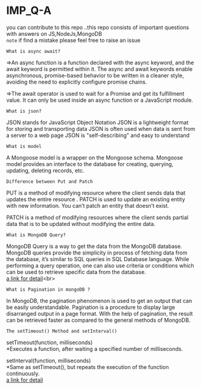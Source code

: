 # IMP_Q-A
you can contribute to this repo ..this repo consists of important questions with answers on JS,NodeJs,MongoDB<br>
```note``` if find a mistake please feel free to raise an issue 

``What is async await?``

=>An async function is a function declared with the async keyword, and the await keyword is permitted within it. The async and await keywords enable asynchronous, promise-based behavior to be written in a cleaner style, avoiding the need to explicitly configure promise chains.

=>The await operator is used to wait for a Promise and get its fulfillment value. It can only be used inside an async function or a JavaScript module.


``What is json?``

JSON stands for JavaScript Object Notation
JSON is a lightweight format for storing and transporting data
JSON is often used when data is sent from a server to a web page
JSON is "self-describing" and easy to understand

```What is model```

A Mongoose model is a wrapper on the Mongoose schema.
Mongoose model provides an interface to the database for creating, querying, updating, deleting records, etc.

```Difference between Put and Patch```

PUT is a method of modifying resource where the client sends data that updates the entire resource .
PATCH is used to update an existing entity with new information. You can’t patch an entity that doesn’t exist.

PATCH is a method of modifying resources where the client sends partial data that is to be updated without modifying the entire data.

```What is MongoDB Query?```

MongoDB Query is a way to get the data from the MongoDB database. MongoDB queries provide the simplicity in process of fetching data from the database, it’s similar to SQL queries in SQL Database language. While performing a query operation, one can also use criteria or conditions which can be used to retrieve specific data from the database. <br>
[a link for detail](https://www.geeksforgeeks.org/what-is-a-mongodb-query/#:~:text=MongoDB%2C%20the%20most%20popular%20open,format%20just%20like%20JSON%20format.)<br>

```What is Pagination in mongoDB ?```

In MongoDB, the pagination phenomenon is used to get an output that can be easily understandable.
Pagination is a procedure to display large disarranged output in a page format. With the help of pagination, the result can be retrieved faster as compared to the general methods of MongoDB.

```The setTimeout() Method and setInterval()```

setTimeout(function, milliseconds)<br>
  *Executes a function, after waiting a specified number of milliseconds.

setInterval(function, milliseconds)<br>
  *Same as setTimeout(), but repeats the execution of the function continuously.<br>[a link for detail](https://www.w3schools.com/js/js_timing.asp)<br>



